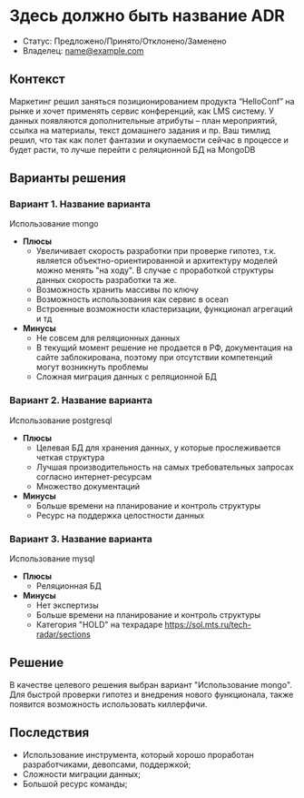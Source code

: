 # Здесь должно быть название ADR
<!-- Название ADR состоит из [ADR.###] [Коротко суть принятого решения] -->

* Статус: Предложено/Принято/Отклонено/Заменено
* Владелец: name@example.com

## Контекст
<!-- Описание проблемы, требующей решения, причин, побудивших принять решение, ограничений, действовавших на момент принятия решения -->
Маркетинг решил заняться позиционированием продукта “HelloConf” на рынке и хочет применять сервис конференций, как LMS систему. У данных появляются дополнительные атрибуты – план мероприятий, ссылка на материалы, текст домашнего задания и пр. Ваш тимлид решил, что так как полет фантазии и окупаемости сейчас в процессе и будет расти, то лучше перейти с реляционной БД на MongoDB
## Варианты решения
<!-- Описание рассмотренных вариантов c их плюсами и минусами -->

### Вариант 1. Название варианта
<!-- Описание варианта 1 -->
Использование mongo
* **Плюсы**
  * Увеличивает скорость разработки при проверке гипотез, т.к. является объектно-ориентированной и архитектуру моделей можно менять "на ходу". В случае с проработкой структуры данных скорость разработки та же.
  * Возможность хранить массивы по ключу
  * Возможность использования как сервис в ocean
  * Встроенные возможности кластеризации, функционал агрегаций и тд
* **Минусы**
  * Не совсем для реляционных данных
  * В текущий момент решение не продается в РФ, документация на сайте заблокирована, поэтому при отсутствии компетенций могут возникнуть проблемы
  * Сложная миграция данных с реляционной БД

### Вариант 2. Название варианта
<!-- Описание варианта 2 -->
Использование postgresql
* **Плюсы**
  * Целевая БД для хранения данных, у которые прослеживается четкая структура
  * Лучшая производительность на самых требовательных запросах согласно интернет-ресурсам
  * Множество документаций
* **Минусы**
  * Больше времени на планирование и контроль структуры
  * Ресурс на поддержка целостности данных

### Вариант 3. Название варианта
<!-- Описание варианта 3 -->
Использование mysql
* **Плюсы**
  * Реляционная БД
* **Минусы**
  * Нет экспертизы
  * Больше времени на планирование и контроль структуры
  * Категория "HOLD" на техрадаре https://sol.mts.ru/tech-radar/sections 

## Решение
<!-- Описание выбранного решения. Решение должно быть сформулировано чётко ("Мы используем...", "Мы не используем", а не "Желательно.." или "Предлагается..."). 
Должна быть понятна связь между решением и проблемой, почему выбрали именно это решение из вариантов -->
В качестве целевого решения выбран вариант "Использование mongo".
Для быстрой проверки гипотез и внедрения нового функционала, также появится возможность использовать киллерфичи.

## Последствия
<!-- Положительные и отрицательные последствия (trade-offs). Арх. решения, которые потребуется принять как следствие принятого решения. Если решение содержит риски, то описано, как с ними планируют поступить (за счет чего снижать, почему принять). -->
- Использование инструмента, который хорошо проработан разработчиками, девопсами, поддержкой;
- Сложности миграции данных;
- Большой ресурс команды;